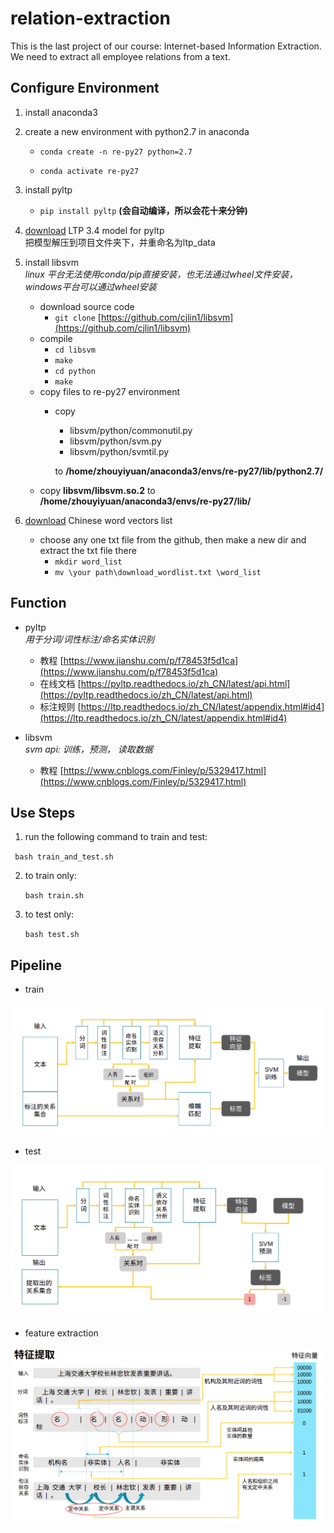 relation-extraction
===================
This  is the last project of our course: Internet-based Information Extraction. We need to extract all employee relations from a text.

## Configure Environment

1. install anaconda3

2. create a new environment with python2.7 in anaconda

   * `conda create -n re-py27 python=2.7`
  
   * `conda activate re-py27`
  
3. install pyltp

   * `pip install pyltp`  **(会自动编译，所以会花十来分钟)**

4. [download](http://ltp.ai/download.html) LTP 3.4 model for pyltp  
    把模型解压到项目文件夹下，并重命名为ltp_data
  
5. install libsvm  
   *linux 平台无法使用conda/pip直接安装，也无法通过wheel文件安装，windows平台可以通过wheel安装*
   * download source code
     * `git clone` [https://github.com/cjlin1/libsvm](https://github.com/cjlin1/libsvm)
   * compile
     * `cd libsvm`
     * `make`
     * `cd python`
     * `make`
   * copy files to re-py27 environment
     * copy 
       * libsvm/python/commonutil.py
       * libsvm/python/svm.py
       * libsvm/python/svmtil.py
      
       to **/home/zhouyiyuan/anaconda3/envs/re-py27/lib/python2.7/**  
    * copy **libsvm/libsvm.so.2** to **/home/zhouyiyuan/anaconda3/envs/re-py27/lib/**
6. [download](https://github.com/Embedding/Chinese-Word-Vectors) Chinese word vectors list
   * choose any one txt file from the github, then make a new dir and extract the txt file there 
      * `mkdir word_list`
      * `mv \your path\download_wordlist.txt \word_list`
   
## Function
- pyltp  
  *用于分词/词性标注/命名实体识别*
  - 教程 [https://www.jianshu.com/p/f78453f5d1ca](https://www.jianshu.com/p/f78453f5d1ca)
  - 在线文档 [https://pyltp.readthedocs.io/zh_CN/latest/api.html](https://pyltp.readthedocs.io/zh_CN/latest/api.html)  
  - 标注规则 [https://ltp.readthedocs.io/zh_CN/latest/appendix.html#id4](https://ltp.readthedocs.io/zh_CN/latest/appendix.html#id4)
  
- libsvm  
  *svm api: 训练，预测， 读取数据*
   - 教程 [https://www.cnblogs.com/Finley/p/5329417.html](https://www.cnblogs.com/Finley/p/5329417.html)
   
## Use Steps  

1. run the following command to train and test:

  ` bash train_and_test.sh`

2. to train only:

   `bash train.sh`

3. to test only:

    `bash test.sh`

## Pipeline

- train

![image](https://github.com/MondayYuan/re-svm/raw/master/image/train.png)

- test

![image](https://github.com/MondayYuan/re-svm/raw/master/image/test.png)

- feature extraction

![image](https://github.com/MondayYuan/re-svm/raw/master/image/feature_example.png)

